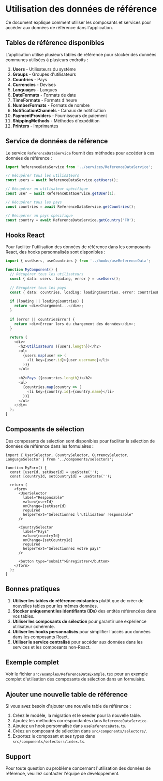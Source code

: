 # Utilisation des données de référence

Ce document explique comment utiliser les composants et services pour accéder aux données de référence dans l'application.

## Tables de référence disponibles

L'application utilise plusieurs tables de référence pour stocker des données communes utilisées à plusieurs endroits :

1. **Users** - Utilisateurs du système
2. **Groups** - Groupes d'utilisateurs
3. **Countries** - Pays
4. **Currencies** - Devises
5. **Languages** - Langues
6. **DateFormats** - Formats de date
7. **TimeFormats** - Formats d'heure
8. **NumberFormats** - Formats de nombre
9. **NotificationChannels** - Canaux de notification
10. **PaymentProviders** - Fournisseurs de paiement
11. **ShippingMethods** - Méthodes d'expédition
12. **Printers** - Imprimantes

## Service de données de référence

Le service `ReferenceDataService` fournit des méthodes pour accéder à ces données de référence :

```typescript
import ReferenceDataService from '../services/ReferenceDataService';

// Récupérer tous les utilisateurs
const users = await ReferenceDataService.getUsers();

// Récupérer un utilisateur spécifique
const user = await ReferenceDataService.getUser(1);

// Récupérer tous les pays
const countries = await ReferenceDataService.getCountries();

// Récupérer un pays spécifique
const country = await ReferenceDataService.getCountry('FR');
```

## Hooks React

Pour faciliter l'utilisation des données de référence dans les composants React, des hooks personnalisés sont disponibles :

```typescript
import { useUsers, useCountries } from '../hooks/useReferenceData';

function MyComponent() {
  // Récupérer tous les utilisateurs
  const { data: users, loading, error } = useUsers();
  
  // Récupérer tous les pays
  const { data: countries, loading: loadingCountries, error: countriesError } = useCountries();
  
  if (loading || loadingCountries) {
    return <div>Chargement...</div>;
  }
  
  if (error || countriesError) {
    return <div>Erreur lors du chargement des données</div>;
  }
  
  return (
    <div>
      <h2>Utilisateurs ({users.length})</h2>
      <ul>
        {users.map(user => (
          <li key={user.id}>{user.username}</li>
        ))}
      </ul>
      
      <h2>Pays ({countries.length})</h2>
      <ul>
        {countries.map(country => (
          <li key={country.id}>{country.name}</li>
        ))}
      </ul>
    </div>
  );
}
```

## Composants de sélection

Des composants de sélection sont disponibles pour faciliter la sélection de données de référence dans les formulaires :

```tsx
import { UserSelector, CountrySelector, CurrencySelector, LanguageSelector } from '../components/selectors';

function MyForm() {
  const [userId, setUserId] = useState('');
  const [countryId, setCountryId] = useState('');
  
  return (
    <form>
      <UserSelector
        label="Responsable"
        value={userId}
        onChange={setUserId}
        required
        helperText="Sélectionnez l'utilisateur responsable"
      />
      
      <CountrySelector
        label="Pays"
        value={countryId}
        onChange={setCountryId}
        required
        helperText="Sélectionnez votre pays"
      />
      
      <button type="submit">Enregistrer</button>
    </form>
  );
}
```

## Bonnes pratiques

1. **Utiliser les tables de référence existantes** plutôt que de créer de nouvelles tables pour les mêmes données.
2. **Stocker uniquement les identifiants (IDs)** des entités référencées dans vos tables.
3. **Utiliser les composants de sélection** pour garantir une expérience utilisateur cohérente.
4. **Utiliser les hooks personnalisés** pour simplifier l'accès aux données dans les composants React.
5. **Utiliser le service centralisé** pour accéder aux données dans les services et les composants non-React.

## Exemple complet

Voir le fichier `src/examples/ReferenceDataExample.tsx` pour un exemple complet d'utilisation des composants de sélection dans un formulaire.

## Ajouter une nouvelle table de référence

Si vous avez besoin d'ajouter une nouvelle table de référence :

1. Créez le modèle, la migration et le seeder pour la nouvelle table.
2. Ajoutez les méthodes correspondantes dans `ReferenceDataService`.
3. Ajoutez un hook personnalisé dans `useReferenceData.ts`.
4. Créez un composant de sélection dans `src/components/selectors/`.
5. Exportez le composant et ses types dans `src/components/selectors/index.ts`.

## Support

Pour toute question ou problème concernant l'utilisation des données de référence, veuillez contacter l'équipe de développement.
